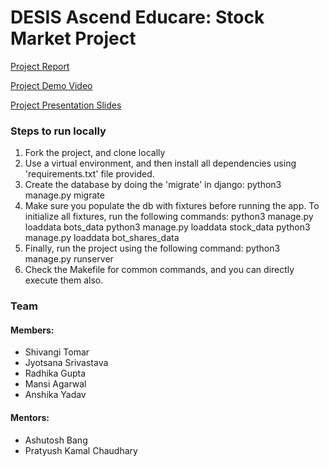 # DESIS Ascend Educare: Stock Market Project

[Project Report](https://docs.google.com/document/d/1RiM_tJUNKYW4TEI1FXe0eJpksxBhiu2sgpSmr4f03NQ/edit?usp=sharing)

[Project Demo Video](https://youtu.be/X3SIhQ3icNU)

[Project Presentation Slides](https://docs.google.com/presentation/d/1ziCVbeReiT73pluI3BlUoNjdSgBAF_L7ZKQkIHx28Kk/edit?usp=sharing)

### Steps to run locally

1. Fork the project, and clone locally
2. Use a virtual environment, and then install all dependencies using 'requirements.txt' file provided.
3. Create the database by doing the 'migrate' in django:
   			python3 manage.py migrate
4. Make sure you populate the db with fixtures before running the app. To initialize all fixtures, run the following commands:
   			python3 manage.py loaddata bots_data
   			python3 manage.py loaddata stock_data
   			python3 manage.py loaddata bot_shares_data
5. Finally, run the project using the following command:
     		python3 manage.py runserver
6. Check the Makefile for common commands, and you can directly execute them also.


### Team
#### Members:
- Shivangi Tomar
- Jyotsana Srivastava                                                             
- Radhika Gupta
- Mansi Agarwal
- Anshika Yadav

#### Mentors:
- Ashutosh Bang
- Pratyush Kamal Chaudhary
